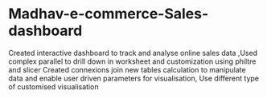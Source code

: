 # Madhav-e-commerce-Sales-dashboard
Created interactive dashboard to track and analyse online sales data ,Used complex parallel to drill down in worksheet and customization using philtre and slicer Created connexions join new tables calculation to manipulate data and enable user driven parameters for visualisation, Use different type of customised visualisation 
